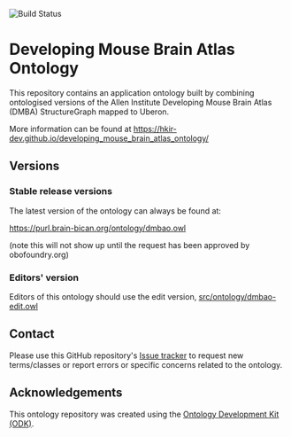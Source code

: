 
![Build Status](https://github.com/hkir-dev/developing_mouse_brain_atlas_ontology/workflows/CI/badge.svg)
# Developing Mouse Brain Atlas Ontology

This repository contains an application ontology built by combining ontologised versions of the Allen Institute Developing Mouse Brain Atlas (DMBA) StructureGraph mapped to Uberon. 

More information can be found at https://hkir-dev.github.io/developing_mouse_brain_atlas_ontology/

## Versions

### Stable release versions

The latest version of the ontology can always be found at:

https://purl.brain-bican.org/ontology/dmbao.owl

(note this will not show up until the request has been approved by obofoundry.org)

### Editors' version

Editors of this ontology should use the edit version, [src/ontology/dmbao-edit.owl](src/ontology/dmbao-edit.owl)

## Contact

Please use this GitHub repository's [Issue tracker](https://github.com/hkir-dev/developing_mouse_brain_atlas_ontology/issues) to request new terms/classes or report errors or specific concerns related to the ontology.

## Acknowledgements

This ontology repository was created using the [Ontology Development Kit (ODK)](https://github.com/INCATools/ontology-development-kit).